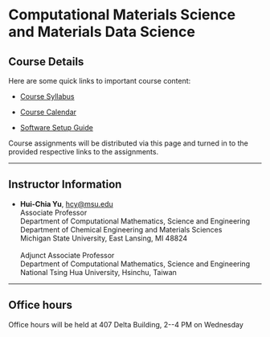 
# Computational Materials Science and Materials Data Science

## Course Details

Here are some quick links to important course content:  

* [Course Syllabus](course_materials/MSE590400_Syllabus)

*  [Course Calendar](course_materials/CMSE202_Calendar)

* [Software Setup Guide](course_materials/SoftwareSetupGuide)



Course assignments will be distributed via this page and turned in to the provided respective links to the assignments.

---

## Instructor Information


* **Hui-Chia Yu**, [hcy@msu.edu](mailto:hcy@msu.edu)  
Associate Professor<br>
Department of Computational Mathematics, Science and Engineering<br>
Department of Chemical Engineering and Materials Sciences<br>
Michigan State University, East Lansing, MI 48824<br><br>
Adjunct Associate Professor<br>
Department of Computational Mathematics, Science and Engineering<br>
National Tsing Hua University, Hsinchu, Taiwan




---  

## Office hours
Office hours will be held at 407 Delta Building, 2--4 PM on Wednesday


<!--
<iframe src="https://calendar.google.com/calendar/embed?src=e6ecf64c563fb2a42b0c12639eff36019df8966e2e45ff2cbedc9641371f1d3d%40group.calendar.google.com&ctz=America%2FNew_York" style="border: 0" width="800" height="600" frameborder="0" scrolling="no"></iframe>
-->